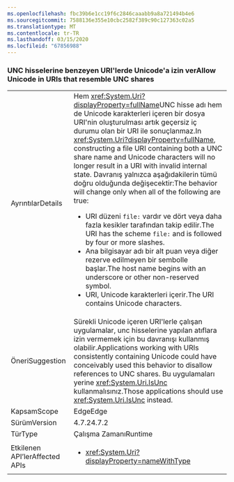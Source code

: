```yaml
---
ms.openlocfilehash: fbc39b6e1cc19f6c2846caaabb9a8a721494b4e6
ms.sourcegitcommit: 7588136e355e10cbc2582f389c90c127363c02a5
ms.translationtype: MT
ms.contentlocale: tr-TR
ms.lasthandoff: 03/15/2020
ms.locfileid: "67856988"
---
```

### <a name="allow-unicode-in-uris-that-resemble-unc-shares"></a><span data-ttu-id="f4b08-101">UNC hisselerine benzeyen URI'lerde Unicode'a izin ver</span><span class="sxs-lookup"><span data-stu-id="f4b08-101">Allow Unicode in URIs that resemble UNC shares</span></span>

|   |   |
|---|---|
|<span data-ttu-id="f4b08-102">Ayrıntılar</span><span class="sxs-lookup"><span data-stu-id="f4b08-102">Details</span></span>|<span data-ttu-id="f4b08-103">Hem <xref:System.Uri?displayProperty=fullName>UNC hisse adı hem de Unicode karakterleri içeren bir dosya URI'nin oluşturulması artık geçersiz iç durumu olan bir URI ile sonuçlanmaz.</span><span class="sxs-lookup"><span data-stu-id="f4b08-103">In <xref:System.Uri?displayProperty=fullName>, constructing a file URI containing both a UNC share name and Unicode characters will no longer result in a URI with invalid internal state.</span></span> <span data-ttu-id="f4b08-104">Davranış yalnızca aşağıdakilerin tümü doğru olduğunda değişecektir:</span><span class="sxs-lookup"><span data-stu-id="f4b08-104">The behavior will change only when all of the following are true:</span></span><ul><li><span data-ttu-id="f4b08-105">URI düzeni <code>file:</code> vardır ve dört veya daha fazla kesikler tarafından takip edilir.</span><span class="sxs-lookup"><span data-stu-id="f4b08-105">The URI has the scheme <code>file:</code> and is followed by four or more slashes.</span></span></li><li><span data-ttu-id="f4b08-106">Ana bilgisayar adı bir alt puan veya diğer rezerve edilmeyen bir sembolle başlar.</span><span class="sxs-lookup"><span data-stu-id="f4b08-106">The host name begins with an underscore or other non-reserved symbol.</span></span></li><li><span data-ttu-id="f4b08-107">URI, Unicode karakterleri içerir.</span><span class="sxs-lookup"><span data-stu-id="f4b08-107">The URI contains Unicode characters.</span></span></li></ul>|
|<span data-ttu-id="f4b08-108">Öneri</span><span class="sxs-lookup"><span data-stu-id="f4b08-108">Suggestion</span></span>|<span data-ttu-id="f4b08-109">Sürekli Unicode içeren URI'lerle çalışan uygulamalar, unc hisselerine yapılan atıflara izin vermemek için bu davranışı kullanmış olabilir.</span><span class="sxs-lookup"><span data-stu-id="f4b08-109">Applications working with URIs consistently containing Unicode could have conceivably used this behavior to disallow references to UNC shares.</span></span> <span data-ttu-id="f4b08-110">Bu uygulamaları yerine <xref:System.Uri.IsUnc> kullanmalısınız.</span><span class="sxs-lookup"><span data-stu-id="f4b08-110">Those applications should use <xref:System.Uri.IsUnc> instead.</span></span>|
|<span data-ttu-id="f4b08-111">Kapsam</span><span class="sxs-lookup"><span data-stu-id="f4b08-111">Scope</span></span>|<span data-ttu-id="f4b08-112">Edge</span><span class="sxs-lookup"><span data-stu-id="f4b08-112">Edge</span></span>|
|<span data-ttu-id="f4b08-113">Sürüm</span><span class="sxs-lookup"><span data-stu-id="f4b08-113">Version</span></span>|<span data-ttu-id="f4b08-114">4.7.2</span><span class="sxs-lookup"><span data-stu-id="f4b08-114">4.7.2</span></span>|
|<span data-ttu-id="f4b08-115">Tür</span><span class="sxs-lookup"><span data-stu-id="f4b08-115">Type</span></span>|<span data-ttu-id="f4b08-116">Çalışma Zamanı</span><span class="sxs-lookup"><span data-stu-id="f4b08-116">Runtime</span></span>|
|<span data-ttu-id="f4b08-117">Etkilenen API’ler</span><span class="sxs-lookup"><span data-stu-id="f4b08-117">Affected APIs</span></span>|<ul><li><xref:System.Uri?displayProperty=nameWithType></li></ul>|
